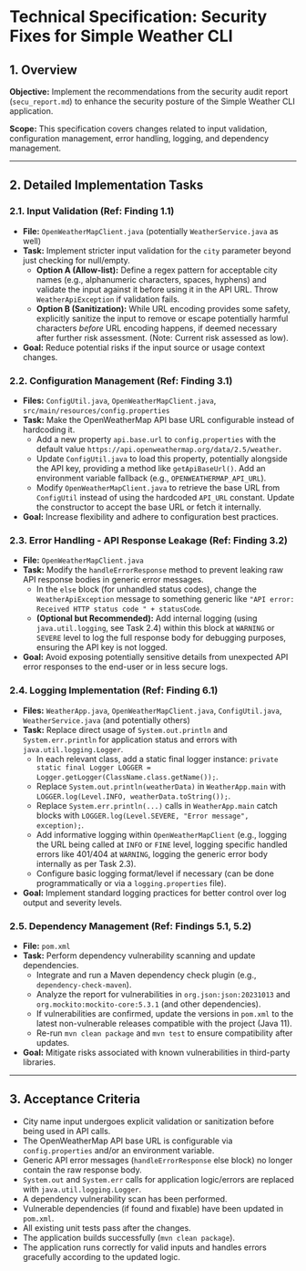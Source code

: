 # Technical Specification: Security Fixes for Simple Weather CLI

## 1. Overview

**Objective:** Implement the recommendations from the security audit report (`secu_report.md`) to enhance the security posture of the Simple Weather CLI application.

**Scope:** This specification covers changes related to input validation, configuration management, error handling, logging, and dependency management.

---

## 2. Detailed Implementation Tasks

### 2.1. Input Validation (Ref: Finding 1.1)

*   **File:** `OpenWeatherMapClient.java` (potentially `WeatherService.java` as well)
*   **Task:** Implement stricter input validation for the `city` parameter beyond just checking for null/empty.
    *   **Option A (Allow-list):** Define a regex pattern for acceptable city names (e.g., alphanumeric characters, spaces, hyphens) and validate the input against it before using it in the API URL. Throw `WeatherApiException` if validation fails.
    *   **Option B (Sanitization):** While URL encoding provides some safety, explicitly sanitize the input to remove or escape potentially harmful characters *before* URL encoding happens, if deemed necessary after further risk assessment. (Note: Current risk assessed as low).
*   **Goal:** Reduce potential risks if the input source or usage context changes.

### 2.2. Configuration Management (Ref: Finding 3.1)

*   **Files:** `ConfigUtil.java`, `OpenWeatherMapClient.java`, `src/main/resources/config.properties`
*   **Task:** Make the OpenWeatherMap API base URL configurable instead of hardcoding it.
    *   Add a new property `api.base.url` to `config.properties` with the default value `https://api.openweathermap.org/data/2.5/weather`.
    *   Update `ConfigUtil.java` to load this property, potentially alongside the API key, providing a method like `getApiBaseUrl()`. Add an environment variable fallback (e.g., `OPENWEATHERMAP_API_URL`).
    *   Modify `OpenWeatherMapClient.java` to retrieve the base URL from `ConfigUtil` instead of using the hardcoded `API_URL` constant. Update the constructor to accept the base URL or fetch it internally.
*   **Goal:** Increase flexibility and adhere to configuration best practices.

### 2.3. Error Handling - API Response Leakage (Ref: Finding 3.2)

*   **File:** `OpenWeatherMapClient.java`
*   **Task:** Modify the `handleErrorResponse` method to prevent leaking raw API response bodies in generic error messages.
    *   In the `else` block (for unhandled status codes), change the `WeatherApiException` message to something generic like `"API error: Received HTTP status code " + statusCode`.
    *   **(Optional but Recommended):** Add internal logging (using `java.util.logging`, see Task 2.4) within this block at `WARNING` or `SEVERE` level to log the full response body for debugging purposes, ensuring the API key is not logged.
*   **Goal:** Avoid exposing potentially sensitive details from unexpected API error responses to the end-user or in less secure logs.

### 2.4. Logging Implementation (Ref: Finding 6.1)

*   **Files:** `WeatherApp.java`, `OpenWeatherMapClient.java`, `ConfigUtil.java`, `WeatherService.java` (and potentially others)
*   **Task:** Replace direct usage of `System.out.println` and `System.err.println` for application status and errors with `java.util.logging.Logger`.
    *   In each relevant class, add a static final logger instance: `private static final Logger LOGGER = Logger.getLogger(ClassName.class.getName());`.
    *   Replace `System.out.println(weatherData)` in `WeatherApp.main` with `LOGGER.log(Level.INFO, weatherData.toString());`.
    *   Replace `System.err.println(...)` calls in `WeatherApp.main` catch blocks with `LOGGER.log(Level.SEVERE, "Error message", exception);`.
    *   Add informative logging within `OpenWeatherMapClient` (e.g., logging the URL being called at `INFO` or `FINE` level, logging specific handled errors like 401/404 at `WARNING`, logging the generic error body internally as per Task 2.3).
    *   Configure basic logging format/level if necessary (can be done programmatically or via a `logging.properties` file).
*   **Goal:** Implement standard logging practices for better control over log output and severity levels.

### 2.5. Dependency Management (Ref: Findings 5.1, 5.2)

*   **File:** `pom.xml`
*   **Task:** Perform dependency vulnerability scanning and update dependencies.
    *   Integrate and run a Maven dependency check plugin (e.g., `dependency-check-maven`).
    *   Analyze the report for vulnerabilities in `org.json:json:20231013` and `org.mockito:mockito-core:5.3.1` (and other dependencies).
    *   If vulnerabilities are confirmed, update the versions in `pom.xml` to the latest non-vulnerable releases compatible with the project (Java 11).
    *   Re-run `mvn clean package` and `mvn test` to ensure compatibility after updates.
*   **Goal:** Mitigate risks associated with known vulnerabilities in third-party libraries.

---

## 3. Acceptance Criteria

*   City name input undergoes explicit validation or sanitization before being used in API calls.
*   The OpenWeatherMap API base URL is configurable via `config.properties` and/or an environment variable.
*   Generic API error messages (`handleErrorResponse` else block) no longer contain the raw response body.
*   `System.out` and `System.err` calls for application logic/errors are replaced with `java.util.logging.Logger`.
*   A dependency vulnerability scan has been performed.
*   Vulnerable dependencies (if found and fixable) have been updated in `pom.xml`.
*   All existing unit tests pass after the changes.
*   The application builds successfully (`mvn clean package`).
*   The application runs correctly for valid inputs and handles errors gracefully according to the updated logic.
